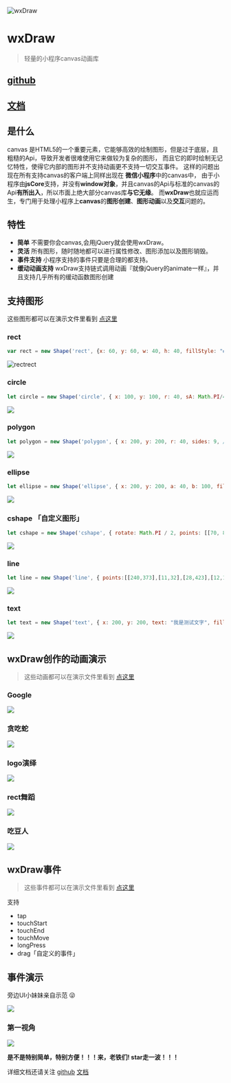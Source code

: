 ![wxDraw](http://upload-images.jianshu.io/upload_images/1698086-8d7ff1cb9eb05a0a.png?imageMogr2/auto-orient/strip%7CimageView2/2/w/1240)


# wxDraw
> 轻量的小程序canvas动画库

## [github](https://github.com/bobiscool/wxDraw)
## [文档](http://project.ueflat.xyz/#/)
## 是什么
canvas 是HTML5的一个重要元素，它能够高效的绘制图形，但是过于底层，且粗糙的Api，导致开发者很难使用它来做较为复杂的图形， 而且它的即时绘制无记忆特性，使得它内部的图形并不支持动画更不支持一切交互事件。
这样的问题出现在所有支持canvas的客户端上同样出现在 **微信小程序**中的canvas中， 由于小程序由**jsCore**支持，并没有**window对象**，并且canvas的Api与标准的canvas的Api**有所出入**，所以市面上绝大部分canvas库**与它无缘**。
而**wxDraw**也就应运而生，专门用于处理小程序上**canvas**的**图形创建**、**图形动画**以及**交互**问题的。

## 特性
- **简单** 不需要你会canvas,会用jQuery就会使用wxDraw。
- **灵活** 所有图形，随时随地都可以进行属性修改、图形添加以及图形销毁。
- **事件支持** 小程序支持的事件只要是合理的都支持。
- **缓动动画支持** wxDraw支持链式调用动画『就像jQuery的animate一样』，并且支持几乎所有的缓动函数图形创建

## 支持图形
这些图形都可以在演示文件里看到 [点这里](https://github.com/bobiscool/wxDraw/tree/master/example)

### rect
```js
var rect = new Shape('rect', {x: 60, y: 60, w: 40, h: 40, fillStyle: "#2FB8AC", rotate: Math.PI/2 },'mix', true);
```
![rect](http://upload-images.jianshu.io/upload_images/1698086-774186a8e6da82f4?imageMogr2/auto-orient/strip%7CimageView2/2/w/1240)rect

### circle
```js
let circle = new Shape('circle', { x: 100, y: 100, r: 40, sA: Math.PI/4, fillStyle: "#C0D860", strokeStyle: "#CC333F", rotate: 20, lineWidth: 0, needGra: 'line', gra: [[0, '#00A0B0'], [0.2, '#6A4A3C'], [0.4, '#CC333F'], [0.6, '#EB6841'], [1, '#EDC951']]}, 'fill', true)
```
![](http://upload-images.jianshu.io/upload_images/1698086-8a3fdfaf35ad9b05?imageMogr2/auto-orient/strip%7CimageView2/2/w/1240)

### polygon

```js
let polygon = new Shape('polygon', { x: 200, y: 200, r: 40, sides: 9, //9边形 fillStyle: "#FC354C", rotate: Math.PI / 4 }, 'mix', true)
  ```
![](http://upload-images.jianshu.io/upload_images/1698086-2b0dacf03c1dd50e?imageMogr2/auto-orient/strip%7CimageView2/2/w/1240)

### ellipse
```js
let ellipse = new Shape('ellipse', { x: 200, y: 200, a: 40, b: 100, fillStyle: "#00A0B0", rotate: Math.PI / 7 }, 'mix', true)
```
![](http://upload-images.jianshu.io/upload_images/1698086-91141b090d2cc888?imageMogr2/auto-orient/strip%7CimageView2/2/w/1240)

### cshape 「自定义图形」
```js
let cshape = new Shape('cshape', { rotate: Math.PI / 2, points: [[70, 85], [40, 20], [24, 46], [2, 4], [14, 6], [4, 46]], lineWidth: 5, fillStyle: "#00A0B0", rotate: Math.PI / 7, needGra: 'circle', smooth:false, gra: [[0, '#00A0B0'], [0.2, '#6A4A3C'], [0.4, '#CC333F'], [0.6, '#EB6841'], [1, '#EDC951']] }, 'fill', true)
```
![](http://upload-images.jianshu.io/upload_images/1698086-23afc1fcccfc0315?imageMogr2/auto-orient/strip%7CimageView2/2/w/1240)

### line
```js
let line = new Shape('line', { points:[[240,373],[11,32],[28,423],[12,105],[203,41],[128,0.06]], strokeStyle: "#2FB8AC",lineWidth:1, rotate: 0, needShadow: true,smooth:false }, 'fill', true)
```

![](http://upload-images.jianshu.io/upload_images/1698086-de83c843d407f957?imageMogr2/auto-orient/strip%7CimageView2/2/w/1240)

### text
```js
let text = new Shape('text', { x: 200, y: 200, text: "我是测试文字", fillStyle: "#E6781E", rotate: Math.PI / 3} 'fill', true)
```

![](http://upload-images.jianshu.io/upload_images/1698086-c770b49104458cb3?imageMogr2/auto-orient/strip%7CimageView2/2/w/1240)

## wxDraw创作的动画演示
> 这些动画都可以在演示文件里看到 [点这里](https://github.com/bobiscool/wxDraw/tree/master/example)

### Google

![](http://upload-images.jianshu.io/upload_images/1698086-fd3939ba38769d6c?imageMogr2/auto-orient/strip)

### 贪吃蛇

![](http://upload-images.jianshu.io/upload_images/1698086-f82cf35e9301cd39?imageMogr2/auto-orient/strip)

### logo演绎

![](http://upload-images.jianshu.io/upload_images/1698086-c68a528c3c5cf075?imageMogr2/auto-orient/strip)

### rect舞蹈

![](http://upload-images.jianshu.io/upload_images/1698086-14d2f108db1a76ad?imageMogr2/auto-orient/strip)

### 吃豆人

![](http://upload-images.jianshu.io/upload_images/1698086-662fa2f0130e59ce?imageMogr2/auto-orient/strip)

## wxDraw事件
> 这些事件都可以在演示文件里看到 [点这里](https://github.com/bobiscool/wxDraw/tree/master/example)

支持
- tap
- touchStart
- touchEnd
- touchMove
- longPress
- drag「自定义的事件」

## 事件演示
旁边UI小妹妹亲自示范 😜

![](http://upload-images.jianshu.io/upload_images/1698086-01f9652385ed46e4?imageMogr2/auto-orient/strip)

### 第一视角

![](http://upload-images.jianshu.io/upload_images/1698086-40af26935badf570?imageMogr2/auto-orient/strip)

**是不是特别简单，特别方便！！！来，老铁们! star走一波！！！**

详细文档还请关注
[github](https://github.com/bobiscool/wxDraw)
[文档](http://project.ueflat.xyz/#/)